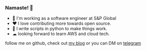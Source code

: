 ### Namaste! 🙏
- 💼 I'm working as a software engineer at S&P Global
- ❤ I love contributing more towards open source. 
- 🐍 I write scripts in python to make things work.
- ☁ looking forward to learn AWS and cloud tech.

follow me on github, check out [my blog](https://lazydeveloper.github.io/) or you can DM on [telegram](https://telegram.me/the_lazydeveloper)

<!--
**lazydeveloper/lazydeveloper** is a ✨ _special_ ✨ repository because its `README.md` (this file) appears on your GitHub profile.

Here are some ideas to get you started:

- 🔭 I’m currently working on ...
- 🌱 I’m currently learning ...
- 👯 I’m looking to collaborate on ...
- 🤔 I’m looking for help with ...
- 💬 Ask me about ...
- 📫 How to reach me: ...
- 😄 Pronouns: ...
- ⚡ Fun fact: ...
-->
